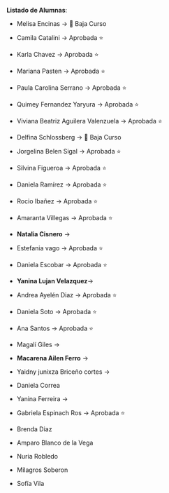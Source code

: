 **Listado de Alumnas**:

- Melisa Encinas -> 🔴 Baja Curso
- Camila Catalini -> Aprobada ⭐ 
- Karla Chavez -> Aprobada ⭐
- Mariana Pasten -> Aprobada ⭐ 

- Paula Carolina Serrano -> Aprobada ⭐
- Quimey Fernandez Yaryura -> Aprobada ⭐
- Viviana Beatriz Aguilera Valenzuela -> Aprobada ⭐
- Delfina Schlossberg -> 🔴 Baja Curso

- Jorgelina Belen Sigal -> Aprobada ⭐

- Silvina Figueroa -> Aprobada ⭐
- Daniela Ramírez -> Aprobada ⭐
- Rocio Ibañez -> Aprobada ⭐
- Amaranta Villegas -> Aprobada ⭐

- **Natalia Cisnero** -> 
- Estefania vago -> Aprobada ⭐
- Daniela Escobar -> Aprobada ⭐
- **Yanina Lujan Velazquez**-> 

- Andrea Ayelén Diaz -> Aprobada ⭐
- Daniela Soto -> Aprobada ⭐
- Ana Santos -> Aprobada ⭐
- Magalí Giles ->  

- **Macarena Ailen Ferro** -> 
- Yaidny junixza Briceño cortes ->
- Daniela Correa
- Yanina Ferreira ->  

- Gabriela Espinach Ros -> Aprobada ⭐
- Brenda Diaz
- Amparo Blanco de la Vega

- Nuria Robledo
- Milagros Soberon
- Sofía Vila
